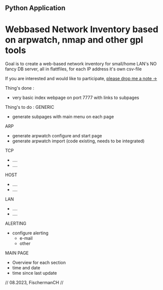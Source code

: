 ## Python Application
# Webbased Network Inventory based on arpwatch, nmap and other gpl tools

Goal is to create a web-based network inventory for small/home LAN's
NO fancy DB server, all in flattfiles, for each IP address it's own csv-file

If you are interested and would like to participate, [please drop me a note ->](https://www.fischerman.ch/?page_id=11)


Thing's done : 
- very basic index webpage on port 7777 with links to subpages

Thing's to do : 
GENERIC
- generate subpages with main menu on each page

ARP
- generate arpwatch configure and start page
- generate arpwatch import (code existing, needs to be integrated)

TCP
- ....
- ....

HOST
- ....
- ....

LAN
- ....
- ....

ALERTING
- configure alerting
    - e-mail
    - other 

MAIN PAGE
- Overview for each section
- time and date
- time since last update 


// 08.2023, FischermanCH //